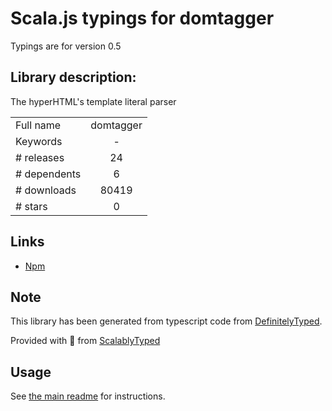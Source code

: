 
# Scala.js typings for domtagger

Typings are for version 0.5

## Library description:
The hyperHTML's template literal parser

|                    |                 |
| ------------------ | :-------------: |
| Full name          | domtagger |
| Keywords           | - |
| # releases         | 24 |
| # dependents       | 6 |
| # downloads        | 80419 |
| # stars            | 0 |

## Links
- [Npm](https://www.npmjs.com/package/domtagger)
    


## Note
This library has been generated from typescript code from [DefinitelyTyped](https://definitelytyped.org).

Provided with :purple_heart: from [ScalablyTyped](https://github.com/oyvindberg/ScalablyTyped)

## Usage
See [the main readme](../../readme.md) for instructions.


